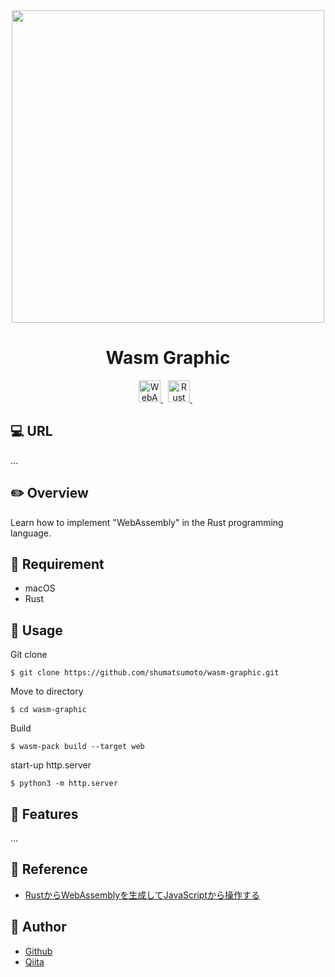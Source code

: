 <div align="center">
  <img src="https://github.com/shumatsumoto/wasm-graphic/assets/11171872/66730d23-7eff-4f42-8160-77036ef66000" width="500">
</div>

<h1 align="center">Wasm Graphic</h1>

<div align="center">
  <a href="https://webassembly.org/" target="_blank">
    <img src="https://github.com/shumatsumoto/wasm-graphic/assets/11171872/44abef11-5cc8-4dd4-8e2a-e94b698da581" alt="WebAssembly" height="35">
  </a>&nbsp;
  <a href="https://www.rust-lang.org/ja" target="_blank">
    <img src="https://github.com/shumatsumoto/wasm-graphic/assets/11171872/41eee1d4-7672-4217-bca5-b0e132732250" alt="Rust" height="35">
  </a>&nbsp;&nbsp;
</div>

## :computer: URL

...

## :pencil2: Overview

Learn how to implement "WebAssembly" in the Rust programming language.

## :hammer: Requirement

- macOS
- Rust

## :pushpin: Usage

Git clone
```
$ git clone https://github.com/shumatsumoto/wasm-graphic.git
```
Move to directory
```
$ cd wasm-graphic
```
Build
```
$ wasm-pack build --target web
```
start-up http.server
```
$ python3 -m http.server
```

## :railway_car: Features

...

## :green_book: Reference

- [RustからWebAssemblyを生成してJavaScriptから操作する](https://symfoware.blog.fc2.com/blog-entry-2588.html)

## :hatching_chick: Author

- [Github](https://github.com/shumatsumoto)
- [Qiita](https://qiita.com/ShuMatsumoto)
